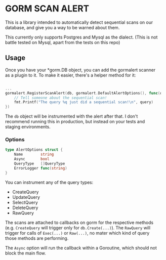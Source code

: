# GORM SCAN ALERT

This is a library intended to automatically detect sequential scans on our database,
and give you a way to be warned about them.

This currently only supports Postgres and Mysql as the dialect.
(This is not battle tested on Mysql, apart from the tests on this repo)

## Usage

Once you have your *gorm.DB object, you can add the gormalert scanner as a plugin to it.
To make it easier, there's a helper method for it:

```go

...
gormalert.RegisterScanAlert(db, gormalert.DefaultAlertOptions(), func(query, explain string) {
    // Tell someone about the sequential scan!
    fmt.Printf("The query %q just did a sequential scan!\n", query)
})
```

The `db` object will be instrumented with the alert after that.
I don't recommend running this in production, but instead on your tests and staging environments.


### Options

```go
type AlertOptions struct {
	Name        string
	Async       bool
	QueryType   []QueryType
	ErrorLogger func(string)
}
```

You can instrument any of the query types:

* CreateQuery
* UpdateQuery
* SelectQuery
* DeleteQuery
* RawQuery

The scans are attached to callbacks on gorm for the respective methods (e.g. `CreateQuery` will trigger only for `db.Create(...)`). The `RawQuery` will
trigger for calls of `Exec(...)` or `Raw(...)`, no mater which kind of query those methods are performing.

The `Async` option will run the callback within a Goroutine, which should not block the main flow.
